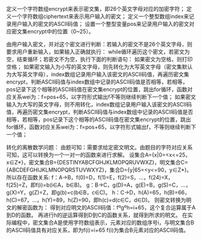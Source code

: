 定义一个字符数组encrypt来表示密文集，即26个英文字母对应的加密字符；
定义一个字符数组ciphertext来表示用户输入的密文；
定义一个整型数组index来记录用户输入的密文的ASCII码值；
设置一个整型变量pos来记录用户输入的密文对应密文集encrypt中的位置（0~25）。

由用户输入密文，并对这个密文进行判断：若输入的密文不是26个英文字母，则要求用户重新输入，如果输入正确就执行：
while循环遍历这个密文，若密文为空，结束循环；若密文不为空，执行下面的判断语句：
如果密文为空格，则打印空格；
如果密文输入为小写的英文字母，则先转化为大写英文字母（密文集默认为大写英文字母），index数组记录用户输入该密文的ASCII码值，再遍历密文集encrypt，判断ASCII码值与index数组中记录的ASCII码值是否相等，若相等，pos记录下这个相等的ASCII码值在密文集encrypt的位置，跳出for循环，函数对应关系wei为：f=pos+65，以字符形式输出f不等则继续判断下一个值；
如果密文输入为大写的英文字母，则不用转化，index数组记录用户输入该密文的ASCII码值，再遍历密文集encrypt，判断ASCII码值与index数组中记录的ASCII码值是否相等，若相等，pos记录下这个相等的ASCII码值在密文集encrypt的位置，跳出for循环，函数对应关系wei为：f=pos+65，以字符形式输出f，不等则继续判断下一个值；

转化的离散数学问题：
由题可知：需要求给定密文明文。由题目的字符对应关系可知，这可以转换为一个一对一的函数来进行求解。
设集合A={x|0=<x<=25，x∈Z*}，密文集合B={DESTINYABCFGHJKLMOPQRUVWXZ}，明文集合C={ABCDEFGHIJKLMNOPQRSTUVWXYZ}，集合D={y|65=<y<=90，y∈Z*}。
所以存在函数关系:
f：A->B，f(0)=D，f(1)=E，f(2)=S，...，f(24)=X，f(25)=Z，即f(i)=b(i∈A，b∈B)。
g：B->C，g(D)=A，g(E)=B，g(S)=C，...，g(X)=Y，g(Z)=Z，即g(b)=c(b∈B，c∈C)。
h：C->D，h(A)=65，h(B)=66，h(C)=67，...，h(Y)=89，h(Z)=90，即h(c)=d(c∈C，d∈D)。
则密文转换为明文的解密函数为：
得到对应明文的ASCII码值：fºgºh=i+65，这个复合运算属于A到D的函数。
再进行h的逆运算得到D到C的函数关系，就得到所求的明文。
在实际编程中，密文集合A是使用字符数组表示，元素对应的数组序号i，与明文集合B的ASCII码值具有对应关系，即为f(i)=i+65  f(i)为集合B元素对应的ASCII码值。
